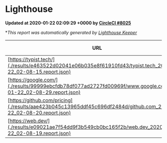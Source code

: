 
# Lighthouse

**Updated at 2020-01-22 02:09:29 +0000 by [CircleCI #8025](https://circleci.com/gh/ItinerisLtd/lighthouse-keeper-example/8025)**

**This report was automatically generated by [Lighthouse Keeper](https://github.com/itinerisltd/lighthouse-keeper)*

| URL | Performance | Accessibility | Best Practices | SEO | PWA | Updated At |
| --- | --- | --- | --- | --- | --- | --- |
| [https://typist.tech/](./results/e463522d02041e06b035e8f61910fd43/typist.tech_2020-01-22_02-08-15.report.json) | 0.98 | 0.92 | 0.79 | 1 | 0.59 | 2020-01-22T02:08:15.326Z |
| [https://google.com/](./results/99999ebcfdb78df077ad2727fd00969f/www.google.com_2020-01-22_02-08-29.report.json) | 0.94 | 0.86 | 0.93 | 0.92 | 0.56 | 2020-01-22T02:08:29.953Z |
| [https://github.com/pricing](./results/aae423b045c13965ddf45c696df2484d/github.com_2020-01-22_02-08-20.report.json) | 0.47 | 0.93 | 0.93 | 0.92 | 0.56 | 2020-01-22T02:08:20.478Z |
| [https://web.dev/](./results/e09021ae7f54dd9f3b549cb0bc165f2b/web.dev_2020-01-22_02-08-19.report.json) | 0.95 | 0.88 | 1 | 1 | 0.93 | 2020-01-22T02:08:19.984Z |
